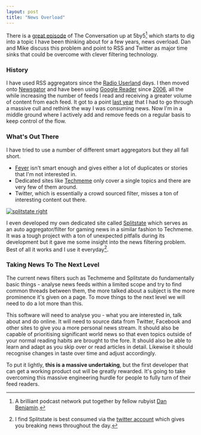 ```yaml
---
layout: post
title: "News Overload"
---
```

There is a [great episode](http://5by5.tv/conversation/29) of The Conversation up at 5by5[^1] which starts to dig into a topic I have been thinking about for a few years, news overload. Dan and Mike discuss this problem and point to RSS and Twitter as major time sinks that could be overcome with clever filtering technology.

### History

I have used RSS aggregators since the [Radio Userland](http://radio.userland.com/) days. I then moved onto [Newsgator](http://www.newsgator.com) and have been using [Google Reader](http://www.google.com/reader) since [2006](http://www.johng.co.uk/2006/12/20/switched-to-google-reader/), all the while increasing the number of feeds I read and receiving a greater volume of content from each feed. It got to a point [last year](http://www.johng.co.uk/2009/07/22/are-feed-readers-dead/) that I had to go through a massive cull and rethink the way I was consuming news. Now I'm in a middle ground where I actively add and remove feeds on a regular basis to keep control of the flow.

### What's Out There

I have tried to use a number of different smart aggregators but they all fall short.
* [Fever](http://feedafever.com/) isn't smart enough and gives either a lot of duplicates or stories that I'm not interested in.
* Dedicated sites like [Techmeme](http://www.techmeme.com) only cover a single topics and there are very few of them around.
* Twitter, which is essentially a crowd sourced filter, misses a ton of interesting content out there.

[![splitstate right](http://www.splitstate.com/images/splitstate.png?1272632035)](http://www.splitstate.com)

I even developed my own dedicated site called [Splitstate](http://www.splitstate.com) which serves as an auto aggregator/filter for gaming news in a similar fashion to Techmeme. It was a tough project with a ton of unexpected pitfalls during its development but it gave me some insight into the news filtering problem. Best of all it works and I use it everyday[^2].

### Taking News To The Next Level

The current news filters such as Techmeme and Splitstate do fundamentally basic things - analyse news feeds within a limited scope and try to find common threads between them, the more talked about a subject is the more prominence it's given on a page. To move things to the next level we will need to do a lot more than this.

This software will need to analyse you - what you are interested in, talk about and do online. It will need to source data from Twitter, Facebook and other sites to give you a more personal news stream. It should also be capable of prioritising significant world news so that even topics outside of your normal reading habits are brought to the fore. It should also be able to learn and adapt as you skip over or read articles in detail. Likewise it should recognise changes in taste over time and adjust accordingly.

To put it lightly, **this is a massive undertaking**, but the first developer that can get a working product out will be greatly rewarded. It's going to take overcoming this massive engineering hurdle for people to fully turn of their feed readers.

[^1]: A brilliant podcast network put together by fellow rubyist [Dan Benjamin](http://hivelogic.com/).
[^2]: I find Splitstate is best consumed via the [twitter account](http://twitter.com/splitstate) which gives you breaking news throughout the day.
